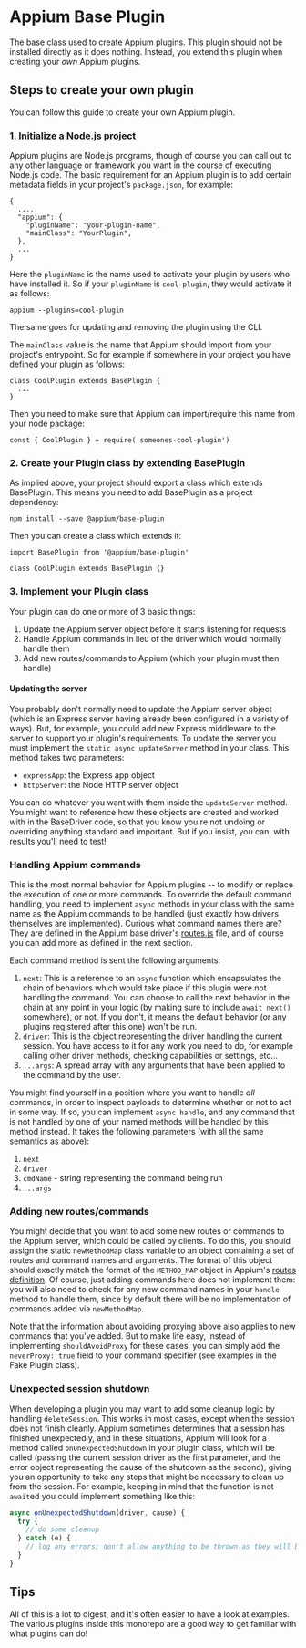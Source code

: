 # Appium Base Plugin

The base class used to create Appium plugins. This plugin should not be installed directly as it does nothing. Instead, you extend this plugin when creating your *own* Appium plugins.

## Steps to create your own plugin

You can follow this guide to create your own Appium plugin.

### 1. Initialize a Node.js project

Appium plugins are Node.js programs, though of course you can call out to any other language or framework you want in the course of executing Node.js code. The basic requirement for an Appium plugin is to add certain metadata fields in your project's `package.json`, for example:

```
{
  ...,
  "appium": {
    "pluginName": "your-plugin-name",
    "mainClass": "YourPlugin",
  },
  ...
}
```

Here the `pluginName` is the name used to activate your plugin by users who have installed it. So if your `pluginName` is `cool-plugin`, they would activate it as follows:

```
appium --plugins=cool-plugin
```

The same goes for updating and removing the plugin using the CLI.

The `mainClass` value is the name that Appium should import from your project's entrypoint. So for example if somewhere in your project you have defined your plugin as follows:

```
class CoolPlugin extends BasePlugin {
  ...
}
```

Then you need to make sure that Appium can import/require this name from your node package:

```
const { CoolPlugin } = require('someones-cool-plugin')
```

### 2. Create your Plugin class by extending BasePlugin

As implied above, your project should export a class which extends BasePlugin. This means you need to add BasePlugin as a project dependency:

```
npm install --save @appium/base-plugin
```

Then you can create a class which extends it:

```
import BasePlugin from '@appium/base-plugin'

class CoolPlugin extends BasePlugin {}
```

### 3. Implement your Plugin class

Your plugin can do one or more of 3 basic things:

1. Update the Appium server object before it starts listening for requests
1. Handle Appium commands in lieu of the driver which would normally handle them
1. Add new routes/commands to Appium (which your plugin must then handle)

#### Updating the server

You probably don't normally need to update the Appium server object (which is an Express server having already been configured in a variety of ways). But, for example, you could add new Express middleware to the server to support your plugin's requirements. To update the server you must implement the `static async updateServer` method in your class. This method takes two parameters:

* `expressApp`: the Express app object
* `httpServer`: the Node HTTP server object

You can do whatever you want with them inside the `updateServer` method. You might want to reference how these objects are created and worked with in the BaseDriver code, so that you know you're not undoing or overriding anything standard and important. But if you insist, you can, with results you'll need to test!

### Handling Appium commands

This is the most normal behavior for Appium plugins -- to modify or replace the execution of one or more commands. To override the default command handling, you need to implement `async` methods in your class with the same name as the Appium commands to be handled (just exactly how drivers themselves are implemented). Curious what command names there are? They are defined in the Appium base driver's [routes.js](https://github.com/appium/appium-base-driver/blob/master/lib/protocol/routes.js) file, and of course you can add more as defined in the next section.

Each command method is sent the following arguments:

1. `next`: This is a reference to an `async` function which encapsulates the chain of behaviors which would take place if this plugin were not handling the command. You can choose to call the next behavior in the chain at any point in your logic (by making sure to include `await next()` somewhere), or not. If you don't, it means the default behavior (or any plugins registered after this one) won't be run.
1. `driver`: This is the object representing the driver handling the current session. You have access to it for any work you need to do, for example calling other driver methods, checking capabilities or settings, etc...
1. `...args`: A spread array with any arguments that have been applied to the command by the user.

You might find yourself in a position where you want to handle *all* commands, in order to inspect payloads to determine whether or not to act in some way. If so, you can implement `async handle`, and any command that is not handled by one of your named methods will be handled by this method instead. It takes the following parameters (with all the same semantics as above):

1. `next`
1. `driver`
1. `cmdName` - string representing the command being run
1. `...args`

### Adding new routes/commands

You might decide that you want to add some new routes or commands to the Appium server, which could be called by clients. To do this, you should assign the static `newMethodMap` class variable to an object containing a set of routes and command names and arguments. The format of this object should exactly match the format of the `METHOD_MAP` object in Appium's [routes definition](https://github.com/appium/appium-base-driver/blob/master/lib/protocol/routes.js). Of course, just adding commands here does not implement them: you will also need to check for any new command names in your `handle` method to handle them, since by default there will be no implementation of commands added via `newMethodMap`.

Note that the information about avoiding proxying above also applies to new commands that you've added. But to make life easy, instead of implementing `shouldAvoidProxy` for these cases, you can simply add the `neverProxy: true` field to your command specifier (see examples in the Fake Plugin class).

### Unexpected session shutdown

When developing a plugin you may want to add some cleanup logic by handling `deleteSession`. This works in most cases, except when the session does not finish cleanly. Appium sometimes determines that a session has finished unexpectedly, and in these situations, Appium will look for a method called `onUnexpectedShutdown` in your plugin class, which will be called (passing the current session driver as the first parameter, and the error object representing the cause of the shutdown as the second), giving you an opportunity to take any steps that might be necessary to clean up from the session. For example, keeping in mind that the function is not `await`ed you could implement something like this:

```js
async onUnexpectedShutdown(driver, cause) {
  try {
    // do some cleanup
  } catch (e) {
    // log any errors; don't allow anything to be thrown as they will be unhandled rejections
  }
}
```

## Tips

All of this is a lot to digest, and it's often easier to have a look at examples. The various plugins inside this monorepo are a good way to get familiar with what plugins can do!
